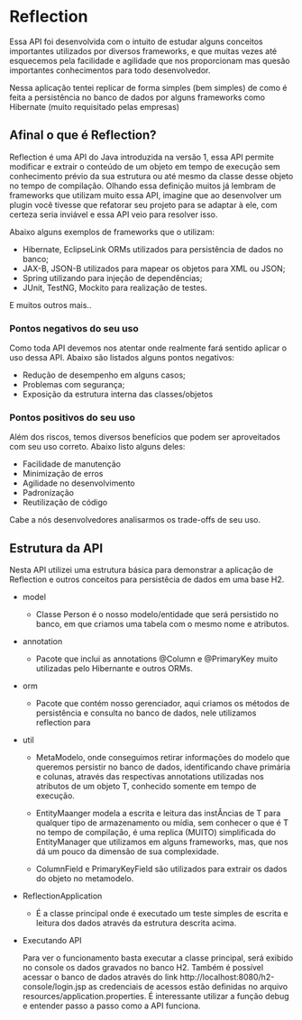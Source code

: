 # Reflection

Essa API foi desenvolvida com o intuito de estudar alguns conceitos importantes utilizados por diversos frameworks, e que muitas vezes até esquecemos pela facilidade e agilidade que nos proporcionam mas quesão importantes conhecimentos para todo desenvolvedor.

Nessa aplicação tentei replicar de forma simples (bem simples) de como é feita a persistência no banco de dados por alguns frameworks como Hibernate (muito requisitado pelas empresas)

## Afinal o que é Reflection?

Reflection é uma API do Java introduzida na versão 1, essa API permite modificar e extrair o conteúdo de um objeto em tempo de execução
sem conhecimento prévio da sua estrutura ou até mesmo da classe desse objeto no tempo de compilação. 
Olhando essa definição muitos já lembram de frameworks que utilizam muito essa API, imagine que ao desenvolver um plugin 
você tivesse que refatorar seu projeto para se adaptar à ele, com certeza seria inviável e essa API veio para resolver isso.

Abaixo alguns exemplos de frameworks que o utilizam:
- Hibernate, EclipseLink ORMs utilizados para persistência de dados no banco;
- JAX-B, JSON-B utilizados para mapear os objetos para XML ou JSON;
- Spring utilizando para injeção de dependências;
- JUnit, TestNG, Mockito para realização de testes.

E muitos outros mais..

### Pontos negativos do seu uso
Como toda API devemos nos atentar onde realmente fará sentido aplicar o uso dessa API. Abaixo são listados alguns pontos 
negativos:
- Redução de desempenho em alguns casos;
- Problemas com segurança;
- Exposição da estrutura interna das classes/objetos

### Pontos positivos do seu uso
Além dos riscos, temos diversos benefícios que podem ser aproveitados com seu uso correto. Abaixo listo alguns deles:
- Facilidade de manutenção
- Minimização de erros
- Agilidade no desenvolvimento
- Padronização
- Reutilização de código

Cabe a nós desenvolvedores analisarmos os trade-offs de seu uso.

## Estrutura da API
Nesta API utilizei uma estrutura básica para demonstrar a aplicação de Reflection e outros conceitos para persistêcia de
dados em uma base H2.

- model
    - Classe Person é o nosso modelo/entidade que será persistido no banco, em que criamos uma tabela com o mesmo nome e
     atributos.
- annotation
    - Pacote que inclui as annotations @Column e @PrimaryKey muito utilizadas pelo Hibernante e outros ORMs.
- orm
    - Pacote que contém nosso gerenciador, aqui criamos os métodos de persistência e consulta no banco de dados, nele 
    utilizamos reflection para  

 - util
    - MetaModelo, onde conseguimos retirar informações do modelo que queremos persistir no banco
     de dados, identificando chave primária e colunas, através das respectivas annotations utilizadas nos atributos de um 
     objeto T, conhecido somente em tempo de execução. 
     
    - EntityMaanger modela a escrita e leitura das instÂncias de T para qualquer tipo de armazenamento ou mídia, sem conhecer
    o que é T no tempo de compilação, é uma replica (MUITO) simplificada do EntityManager que utilizamos em alguns frameworks,
    mas, que nos dá um pouco da dimensão de sua complexidade.
    
    - ColumnField e PrimaryKeyField são utilizados para extrair os dados do objeto no metamodelo.
    
  - ReflectionApplication 
    - É a classe principal onde é executado um teste simples de escrita e leitura dos dados através da estrutura descrita 
    acima.


- Executando API

    Para ver o funcionamento basta executar a classe principal, será exibido no console os dados gravados no banco H2.
    Também é possível acessar o banco de dados através do link http://localhost:8080/h2-console/login.jsp as credenciais
    de acessos estão definidas no arquivo resources/application.properties.
    É interessante utilizar a função debug e entender passo a passo como a API funciona.

